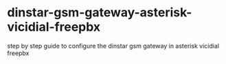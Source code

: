 # dinstar-gsm-gateway-asterisk-vicidial-freepbx
step by step guide to configure the dinstar gsm gateway in asterisk vicidial freepbx 
